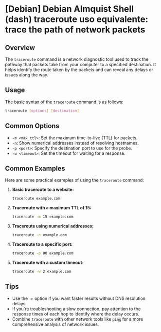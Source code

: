 # [Debian] Debian Almquist Shell (dash) traceroute uso equivalente: trace the path of network packets

## Overview
The `traceroute` command is a network diagnostic tool used to track the pathway that packets take from your computer to a specified destination. It helps identify the route taken by the packets and can reveal any delays or issues along the way.

## Usage
The basic syntax of the `traceroute` command is as follows:

```bash
traceroute [options] [destination]
```

## Common Options
- `-m <max_ttl>`: Set the maximum time-to-live (TTL) for packets.
- `-n`: Show numerical addresses instead of resolving hostnames.
- `-p <port>`: Specify the destination port to use for the probe.
- `-w <timeout>`: Set the timeout for waiting for a response.

## Common Examples
Here are some practical examples of using the `traceroute` command:

1. **Basic traceroute to a website:**
   ```bash
   traceroute example.com
   ```

2. **Traceroute with a maximum TTL of 15:**
   ```bash
   traceroute -m 15 example.com
   ```

3. **Traceroute using numerical addresses:**
   ```bash
   traceroute -n example.com
   ```

4. **Traceroute to a specific port:**
   ```bash
   traceroute -p 80 example.com
   ```

5. **Traceroute with a custom timeout:**
   ```bash
   traceroute -w 2 example.com
   ```

## Tips
- Use the `-n` option if you want faster results without DNS resolution delays.
- If you're troubleshooting a slow connection, pay attention to the response times of each hop to identify where the delay occurs.
- Combine `traceroute` with other network tools like `ping` for a more comprehensive analysis of network issues.